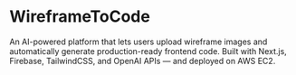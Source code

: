 # WireframeToCode
An AI-powered platform that lets users upload wireframe images and automatically generate production-ready frontend code. Built with Next.js, Firebase, TailwindCSS, and OpenAI APIs — and deployed on AWS EC2.
